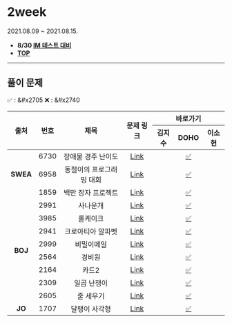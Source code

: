 # 2week
2021.08.09 ~ 2021.08.15.
* **8/30 [IM 테스트 대비](https://docs.google.com/spreadsheets/d/1woMUqd7Pi8CfYVYW4LeIS-JvxBVjan0KjjWtc2bOF34/edit#gid=0)**
* [**TOP**](../README.md)

---
## 풀이 문제
:white_check_mark: : &#x2705    :x: : &#x2740
<table>
    <thead>
        <tr>
            <th rowspan="2"> 출처 </th>
            <th rowspan="2"> 번호 </th>
            <th rowspan="2"> 제목 </th>
            <th rowspan="2"> 문제 링크 </th>
            <th colspan="3">바로가기</th>
        </tr>
        <tr>
            <th>김지수</th>
            <th>DOHO</th>
            <th>이소현</th>
        </tr>
    </thead>
    <tbody>
        <tr>
            <td rowspan="3" align="center"><b>SWEA</b></td>
            <td align="center">6730</td>
            <td align="center">장애물 경주 난이도</td>
            <td align="center"><a href="https://swexpertacademy.com/main/code/problem/problemDetail.do?contestProbId=AWefy5x65PoDFAUh">Link</a></td>
            <td align="center"><a href="">  </a></td>
            <td align="center"><a href="doho/swea_6730.java"> &#x2705 </a></td>
            <td align="center"><a href=""> </a></td>
        </tr>
        <tr>
            <td align="center">6958</td>
            <td align="center">동철이의 프로그래밍 대회</td>
            <td align="center"><a href="https://swexpertacademy.com/main/code/problem/problemDetail.do?contestProbId=AWjlFcGK3dMDFAVT">Link</a></td>
            <td align="center"><a href=""> </a></td>
            <td align="center"><a href="doho/swea_6958.java"> &#x2705 </a></td>
            <td align="center"><a href=""> </a></td>
        </tr>
        <tr>
            <td align="center">1859</td>
            <td align="center">백만 장자 프로젝트</td>
            <td align="center"><a href="https://swexpertacademy.com/main/code/problem/problemDetail.do?contestProbId=AV5LrsUaDxcDFAXc">Link</a></td>
            <td align="center"><a href=""> </a></td>
            <td align="center"><a href="doho/swea_1859.java"> &#x2705 </a></td>
            <td align="center"><a href=""> </a></td>
        </tr>
        <tr>
            <td rowspan="8" align="center"><b>BOJ</b></td>
            <td align="center">2991</td>
            <td align="center">사나운개</td>
            <td align="center"><a href="https://www.acmicpc.net/problem/2991">Link</a></td>
            <td align="center"><a href=""> </a></td>
            <td align="center"><a href="doho/boj_2991.java"> &#x2705 </a></td>
            <td align="center"><a href=""> </a></td>
        </tr>
        <tr>
            <td align="center">3985</td>
            <td align="center">롤케이크</td>
            <td align="center"><a href="https://www.acmicpc.net/problem/3985">Link</a></td>
            <td align="center"><a href=""> </a></td>
            <td align="center"><a href="doho/boj_3985.java"> &#x2705 </a></td>
            <td align="center"><a href=""> </a></td>
        </tr>
        <tr>
            <td align="center">2941</td>
            <td align="center">크로아티아 알파벳</td>
            <td align="center"><a href="https://www.acmicpc.net/problem/2941">Link</a></td>
            <td align="center"><a href=""> </a></td>
            <td align="center"><a href="doho/boj_2941.java"> &#x2705 </a></td>
            <td align="center"><a href=""> </a></td>
        </tr>
        <tr>
            <td align="center">2999</td>
            <td align="center">비밀이메일</td>
            <td align="center"><a href="https://www.acmicpc.net/problem/2999">Link</a></td>
            <td align="center"><a href=""> </a></td>
            <td align="center"><a href="doho/boj_2999.java"> &#x2705 </a></td>
            <td align="center"><a href=""> </a></td>
        </tr>
        <tr>
            <td align="center">2564</td>
            <td align="center">경비원</td>
            <td align="center"><a href="https://www.acmicpc.net/problem/2564">Link</a></td>
            <td align="center"><a href=""> </a></td>
            <td align="center"><a href="doho/boj_2564.java"> &#x2705 </a></td>
            <td align="center"><a href=""> </a></td>
        </tr>
        <tr>
            <td align="center">2164</td>
            <td align="center">카드2</td>
            <td align="center"><a href="https://www.acmicpc.net/problem/2164">Link</a></td>
            <td align="center"><a href=""> </a></td>
            <td align="center"><a href="doho/boj_2164.java"> &#x2705 </a></td>
            <td align="center"><a href=""> </a></td>
        </tr>
        <tr>
            <td align="center">2309</td>
            <td align="center">일곱 난쟁이</td>
            <td align="center"><a href="https://www.acmicpc.net/problem/2309">Link</a></td>
            <td align="center"><a href=""> </a></td>
            <td align="center"><a href="doho/boj_2309.java"> &#x2705 </a></td>
            <td align="center"><a href=""> </a></td>
        </tr>
        <tr>
            <td align="center">2605</td>
            <td align="center">줄 세우기</td>
            <td align="center"><a href="https://www.acmicpc.net/problem/2605">Link</a></td>
            <td align="center"><a href=""> </a></td>
            <td align="center"><a href="doho/boj_2605.java"> &#x2705 </a></td>
            <td align="center"><a href=""> </a></td>
        </tr>
        <tr>
            <td align="center"><b>JO</b></td>
            <td align="center">1707</td>
            <td align="center">달팽이 사각형</td>
            <td align="center"><a href="http://www.jungol.co.kr/bbs/board.php?bo_table=pbank&wr_id=980&sca=2020">Link</a></td>
            <td align="center"><a href=""> </a></td>
            <td align="center"><a href="doho/jo_1707.java"> &#x2705 </a></td>
            <td align="center"><a href=""> </a></td>
        </tr>
    </tbody>
</table>
